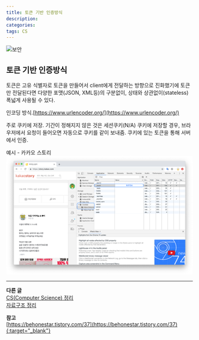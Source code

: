 ```yaml
---
title: 토큰 기반 인증방식
description: 
categories: 
tags: CS
---
```


![보안](https://blog.comodo.com/wp-content/uploads/website-security.jpg)

## 토큰 기반 인증방식
토큰은 고유 식별자로 토큰을 만들어서 client에게 전달하는 방향으로 진화했기에 토큰만 전달된다면 다양한 포맷(JSON, XML등)의 구분없이, 상태와 상관없이(stateless) 폭넓게 사용될 수 있다. 

인코딩 방식.[https://www.urlencoder.org/](https://www.urlencoder.org/)

주로 쿠키에 저장. 기간이 정해지지 않은 것은 세션쿠키(N/A)
쿠키에 저장할 경우, 브라우저에서 요청이 들어오면 자동으로 쿠키를 같이 보내줌. 쿠키에 있는 토큰을 통해 서버에서 인증.

예시 - 카카오 스토리
![token example](../assets/images/token.png)


---

**다른 글**  
[CS(Computer Science) 정리](https://groovypark.github.io/2018/05/18/CS%EA%B3%B5%EB%B6%80/)  
[자료구조 정리](https://groovypark.github.io/2018/11/15/%EC%9E%90%EB%A3%8C%EA%B5%AC%EC%A1%B0-%EC%A0%95%EB%A6%AC/)

**참고**  
[https://behonestar.tistory.com/37](https://behonestar.tistory.com/37){:target="_blank"}